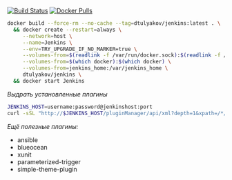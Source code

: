 [![Build Status](https://travis-ci.org/dtulyakov/docker-jenkins.svg?branch=master)](https://travis-ci.org/dtulyakov/docker-jenkins)
[![Docker Pulls](https://img.shields.io/docker/pulls/dtulyakov/jenkins.svg)][hub]

[hub]: https://hub.docker.com/r/dtulyakov/jenkins/

```BASH
docker build --force-rm --no-cache --tag=dtulyakov/jenkins:latest . \
  && docker create --restart=always \
     --network=host \
     --name=Jenkins \
     --env=TRY_UPGRADE_IF_NO_MARKER=true \
     --volumes-from=$(readlink -f /var/run/docker.sock):$(readlink -f /var/run/docker.sock) \
     --volumes-from=$(which docker):$(which docker) \
     --volumes-from=jenkins_home:/var/jenkins_home \
     dtulyakov/jenkins \
  && docker start Jenkins

```

*Выдрать установленные плагины*
```BASH
JENKINS_HOST=username:password@jenkinshost:port
curl -sSL "http://$JENKINS_HOST/pluginManager/api/xml?depth=1&xpath=/*/*/shortName|/*/*/version&wrapper=plugins" | perl -pe 's/.*?<shortName>([\w-]+).*?<version>([^<]+)()(<\/\w+>)+/\1 \2\n/g'|sed 's/ /:/'
```

*Ещё полезные плагины:*
- ansible
- blueocean
- xunit
- parameterized-trigger
- simple-theme-plugin
